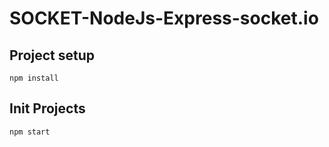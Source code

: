 # SOCKET-NodeJs-Express-socket.io
## Project setup
```
npm install
```

## Init Projects
```
npm start
```

